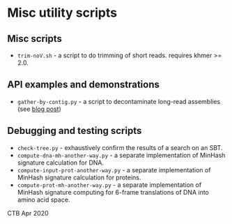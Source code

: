 # Misc utility scripts

## Misc scripts

* `trim-noV.sh` - a script to do trimming of short reads. requires khmer >= 2.0.

## API examples and demonstrations

* `gather-by-contig.py` - a script to decontaminate long-read assemblies (see [blog post](http://ivory.idyll.org/blog/2018-detecting-contamination-in-long-read-assemblies.html))

## Debugging and testing scripts

* `check-tree.py` - exhaustively confirm the results of a search on an SBT.
* `compute-dna-mh-another-way.py` - a separate implementation of MinHash signature calculation for DNA.
* `compute-input-prot-another-way.py` - a separate implementation of MinHash signature calculation for proteins.
* `compute-prot-mh-another-way.py` - a separate implementation of MinHash signature computing for 6-frame translations of DNA into amino acid space.

CTB Apr 2020
